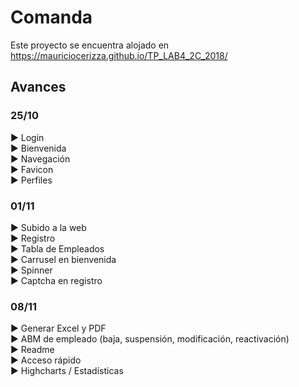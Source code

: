 # Comanda

Este proyecto se encuentra alojado en https://mauriciocerizza.github.io/TP_LAB4_2C_2018/

## Avances
### 25/10
► Login  <br>
► Bienvenida  <br>
► Navegación  <br>
► Favicon  <br>
► Perfiles

### 01/11
► Subido a la web <br>
► Registro <br>
► Tabla de Empleados <br>
► Carrusel en bienvenida <br>
► Spinner  <br>
► Captcha en registro

### 08/11
► Generar Excel y PDF <br>
► ABM de empleado (baja, suspensión, modificación, reactivación) <br>
► Readme <br>
► Acceso rápido <br>
► Highcharts / Estadísticas
